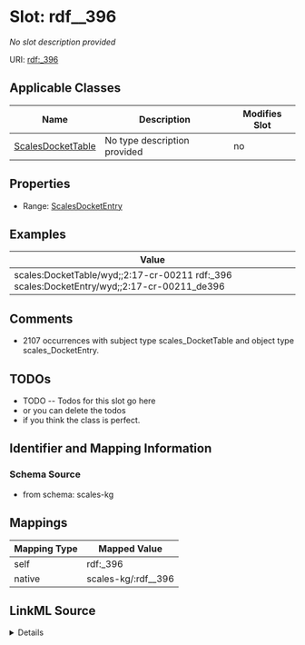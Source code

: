 

# Slot: rdf__396


_No slot description provided_





URI: [rdf:_396](http://www.w3.org/1999/02/22-rdf-syntax-ns#_396)



<!-- no inheritance hierarchy -->





## Applicable Classes

| Name | Description | Modifies Slot |
| --- | --- | --- |
| [ScalesDocketTable](../classes/ScalesDocketTable.md) | No type description provided |  no  |







## Properties

* Range: [ScalesDocketEntry](../classes/ScalesDocketEntry.md)






## Examples

| Value |
| --- |
| scales:DocketTable/wyd;;2:17-cr-00211 rdf:_396 scales:DocketEntry/wyd;;2:17-cr-00211_de396 |

## Comments

* 2107 occurrences with subject type scales_DocketTable and object type scales_DocketEntry.

## TODOs

* TODO -- Todos for this slot go here
* or you can delete the todos
* if you think the class is perfect.

## Identifier and Mapping Information







### Schema Source


* from schema: scales-kg




## Mappings

| Mapping Type | Mapped Value |
| ---  | ---  |
| self | rdf:_396 |
| native | scales-kg/:rdf__396 |




## LinkML Source

<details>
```yaml
name: rdf__396
description: No slot description provided
todos:
- TODO -- Todos for this slot go here
- or you can delete the todos
- if you think the class is perfect.
comments:
- 2107 occurrences with subject type scales_DocketTable and object type scales_DocketEntry.
examples:
- value: scales:DocketTable/wyd;;2:17-cr-00211 rdf:_396 scales:DocketEntry/wyd;;2:17-cr-00211_de396
from_schema: scales-kg
rank: 1000
slot_uri: rdf:_396
alias: rdf__396
domain_of:
- scales_DocketTable
range: scales_DocketEntry

```
</details>